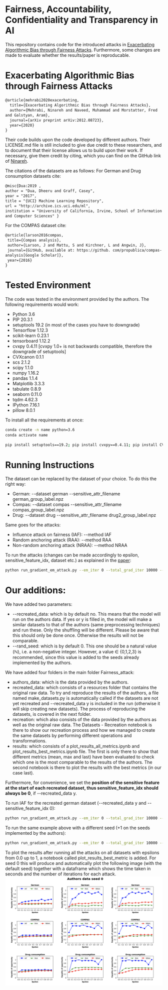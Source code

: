 # Fairness, Accountability, Confidentiality and Transparency in AI
This repository contains code for the introduced attacks in [Exacerbating Algorithmic Bias through Fairness Attacks](https://arxiv.org/pdf/2012.08723.pdf).
Furthermore, some changes are made to evaluate whether the results/paper is reproducable.

# Exacerbating Algorithmic Bias through Fairness Attacks
```
@article{mehrabi2020exacerbating,
  title={Exacerbating Algorithmic Bias through Fairness Attacks},
  author={Mehrabi, Ninareh and Naveed, Muhammad and Morstatter, Fred and Galstyan, Aram},
  journal={arXiv preprint arXiv:2012.08723},
  year={2020}
}
```

Their code builds upon the code developed by different authors. Their LICENSE.md file is still included to give due credit to these researchers, and to document that their license allows us to build upon their work. If necessary, give them credit by citing, which you can find on the GitHub link of [Ninareh](https://github.com/Ninarehm/attack).

The citations of the datasets are as follows:
	For German and Drug consumption datasets cite:
 ```
@misc{Dua:2019 ,
author = "Dua, Dheeru and Graff, Casey",
year = "2017",
title = "{UCI} Machine Learning Repository",
url = "http://archive.ics.uci.edu/ml",
institution = "University of California, Irvine, School of Information and Computer Sciences" }
 ```
 For the COMPAS dataset cite: 	
 ```
@article{larson2016compas,
  title={Compas analysis},
  author={Larson, J and Mattu, S and Kirchner, L and Angwin, J},
  journal={GitHub, available at: https://github. com/propublica/compas-analysis[Google Scholar]},
  year={2016}
}
 ```

# Tested Environment
The code was tested in the environment provided by the authors. The following requirements would work:  
- Python 3.6
- PIP 20.3.1
- setuptools 19.2 (in most of the cases you have to downgrade)
- Tensorflow 1.12.3
- scikit-learn 0.23.1  
- tensorboard 1.12.2
- cvxpy 0.4.11 [cvxpy 1.0+ is not backwards compatible, therefore the downgrade of setuptools]
- CVXcanon 0.1.1  
- scs 2.1.2
- scipy 1.1.0  
- numpy 1.16.2
- pandas 1.1.4  
- Matplotlib 3.3.3  
- tabulate 0.8.9
- seaborn 0.11.0  
- tqdm 4.62.3
- IPython 7.16.1
- pillow 8.0.1

To install all the requirements at once:
```bash
conda create -n name python=3.6
conda activate name
```
```bash
pip install setuptools==19.2; pip install cvxpy==0.4.11; pip install CVXcanon==0.1.1; pip install scikit-learn==0.23.1; pip install tensorflow==1.12.3; pip install tensorboard==1.12.2; pip install numpy==1.16.2; pip install scs==2.1.2; pip install pandas==1.1.4; pip install scipy==1.1.0; pip install matplotlib==3.3.3; pip install tabulate==0.8.9; pip install seaborn==0.11.0; pip install tqdm==4.62.3; pip install pillow==8.0.1; pip install IPython==7.16.1;
```

# Running Instructions
The dataset can be replaced by the dataset of your choice. To do this the right way:
- German: --dataset german --sensitive_attr_filename german_group_label.npz
- Compas: --dataset compas --sensitive_attr_filename compas_group_label.npz
- Drug: --dataset drug --sensitive_attr_filename drug2_group_label.npz

Same goes for the attacks:
- Influence attack on fairness (IAF): --method IAF
- Random anchoring attack (RAA): --method RAA
- Non-random anchoring attack (NRAA): --method NRAA  

To run the attacks (changes can be made accordingly to epsilon, sensitive_feature_idx, dataset etc.) as explained in the [paper](https://arxiv.org/pdf/2012.08723.pdf):
```bash
python run_gradient_em_attack.py --em_iter 0 --total_grad_iter 10000 --dataset german --use_slab --sensitive_feature_idx 36 --sensitive_attr_filename german_group_label.npz --method IAF --epsilon 0.1
```

# Our additions:
We have added two parameters:
- --recreated_data: which is by default no. This means that the model will run on the authors data. If yes or y is filled in, the model will make a similar datasets to that of the authors (same preprocessing techniques) and run these. Only the shuffling will be different. Please be aware that this should only be done once. Otherwise the results will not be comparable. 
- --rand_seed: which is by default 0. This one should be a natural value $(\mathbb{N})$, i.e. a non-negative integer. However, a value $\in$ {0,1,2,3} is recommended, since this value is added to the seeds already implemented by the authors.

We have added four folders in the main folder Fairness_attack:
- authors_data: which is the data provided by the authors.
- recreated_data: which consists of a resources folder that contains the original raw data. To try and reproduce the results of the authors, a file named make_datasets.py is automatically called if the datasets are not yet recreated and --recreated_data y is included in the run (otherwise it will skip creating new datasets). The process of reproducing the datasets, is covered in the next folder.
- recreation: which also consists of the data provided by the authors as well as the original raw data. The Datasets - Recreation notebook is there to show our recreation process and how we managed to create the same datasets by performing different operations and transformations.
- results: which consists of a plot_results_all_metrics.ipynb and plot_results_best_metrics.ipynb file. The first is only there to show that different metrics (mean, max and last) have been evaluated to check which one is the most comparable to the results of the authors. The second notebook is there to plot the results with the best metrics (in our case last).

Furthermore, for convenience, we set the **position of the sensitive feature at the start of each recreated dataset, thus sensitive_feature_idx should always be 0**, if --recreated_data y.

To run IAF for the recreated german dataset (--recreated_data y and --sensitive_feature_idx 0):
```bash
python run_gradient_em_attack.py --em_iter 0 --total_grad_iter 10000 --dataset german --use_slab --sensitive_feature_idx 0 --sensitive_attr_filename german_group_label.npz --method IAF --epsilon 0.1 --recreated_data y
```


To run the same example above with a different seed (+1 on the seeds implemented by the authors):
```bash
python run_gradient_em_attack.py --em_iter 0 --total_grad_iter 10000 --dataset german --use_slab --sensitive_feature_idx 0 --sensitive_attr_filename german_group_label.npz --method IAF --epsilon 0.1 --recreated_data y --rand_seed 1
```

To plot the results after running all the attacks on all datasets with epsilons from 0.0 up to 1, a notebook called plot_results_best_metric is added. For seed 0 this will produce and automatically plot the following image (with the default seed) together with a dataframe which shows the time taken in seconds and the number of iterations for each attack. 
![](./seed_0_results.png)
